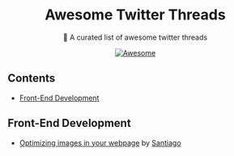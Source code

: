 <div align="center">
  <h1>Awesome Twitter Threads</h1>
  <p>
		🧵 A curated list of awesome twitter threads
	</p>
	<a href="https://awesome.re">
		<img src="https://awesome.re/badge-flat2.svg" alt="Awesome">
	</a>
	<br>
</div>

## Contents

- [Front-End Development](#front-end-development)

## Front-End Development

- [Optimizing images in your webpage](https://twitter.com/svpino/status/1288107645908353024) by [Santiago](https://twitter.com/svpino)
